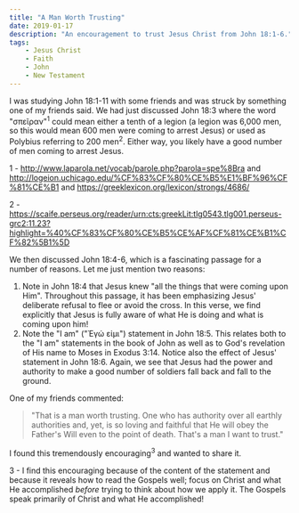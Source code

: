 ```yaml
---
title: "A Man Worth Trusting"
date: 2019-01-17
description: "An encouragement to trust Jesus Christ from John 18:1-6."
tags:
    - Jesus Christ
    - Faith
    - John
    - New Testament
---
```


I was studying John 18:1-11 with some friends and was struck by something one of my friends said. We had just discussed John 18:3 where the word "σπεῖραν"<sup>1</sup> could mean either a tenth of a legion (a legion was 6,000 men, so this would mean 600 men were coming to arrest Jesus) or used as Polybius referring to 200 men<sup>2</sup>. Either way, you likely have a good number of men coming to arrest Jesus.

<aside class="marginnote">
  <p><span class="noteNumber">1</span> - <a href="http://www.laparola.net/vocab/parole.php?parola=spe%8Bra" target="_blank">http://www.laparola.net/vocab/parole.php?parola=spe%8Bra</a> and <a href="http://logeion.uchicago.edu/%CF%83%CF%80%CE%B5%E1%BF%96%CF%81%CE%B1" target="_blank">http://logeion.uchicago.edu/%CF%83%CF%80%CE%B5%E1%BF%96%CF%81%CE%B1</a> and <a href="https://greeklexicon.org/lexicon/strongs/4686/" target="_blank">https://greeklexicon.org/lexicon/strongs/4686/</a></p>
  <span class="noteNumber">2</span> - <a href="https://scaife.perseus.org/reader/urn:cts:greekLit:tlg0543.tlg001.perseus-grc2:11.23?highlight=%40%CF%83%CF%80%CE%B5%CE%AF%CF%81%CE%B1%CF%82%5B1%5D" target="_blank">https://scaife.perseus.org/reader/urn:cts:greekLit:tlg0543.tlg001.perseus-grc2:11.23?highlight=%40%CF%83%CF%80%CE%B5%CE%AF%CF%81%CE%B1%CF%82%5B1%5D</a>
</aside>

We then discussed John 18:4-6, which is a fascinating passage for a number of reasons. Let me just mention two reasons:

1. Note in John 18:4 that Jesus knew "all the things that were coming upon Him". Throughout this passage, it has been emphasizing Jesus' deliberate refusal to flee or avoid the cross. In this verse, we find explicitly that Jesus is fully aware of what He is doing and what is coming upon him!
2. Note the "I am" ("Ἐγώ εἰμι") statement in John 18:5. This relates both to the "I am" statements in the book of John as well as to God's revelation of His name to Moses in Exodus 3:14. Notice also the effect of Jesus' statement in John 18:6. Again, we see that Jesus had the power and authority to make a good number of soldiers fall back and fall to the ground.

One of my friends commented: 

> "That is a man worth trusting. One who has authority over all earthly authorities and, yet, is so loving and faithful that He will obey the Father's Will even to the point of death. That's a man I want to trust."

I found this tremendously encouraging<sup>3</sup> and wanted to share it.

<aside class="marginnote">
  <span class="noteNumber">3</span> - I find this encouraging because of the content of the statement and because it reveals how to read the Gospels well; focus on Christ and what He accomplished <i>before</i> trying to think about how we apply it. The Gospels speak primarily of Christ and what He accomplished!
</aside>
